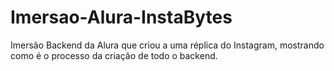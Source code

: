 # Imersao-Alura-InstaBytes
Imersão Backend da Alura que criou a uma réplica do Instagram, mostrando como é o processo da criação de todo o backend.
